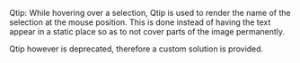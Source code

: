 Qtip:
While hovering over a selection, Qtip is used to render the name of the selection at the mouse position.
This is done instead of having the text appear in a static place so as to not cover parts of the image permanently.

Qtip however is deprecated, therefore a custom solution is provided.
